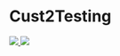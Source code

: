 # Cust2Testing
<a href="https://portal.azure.com/evolenthealth.com/#create/Microsoft.Template/uri/https%3A%2F%2Fraw.githubusercontent.com%2Fboklyn%2FCust1Testing%2Fmaster%2FDeploy-Main.json" target="_blank">
    <img src="https://camo.githubusercontent.com/9285dd3998997a0835869065bb15e5d500475034/687474703a2f2f617a7572656465706c6f792e6e65742f6465706c6f79627574746f6e2e706e67" data-canonical-src="http://azuredeploy.net/deploybutton.png" style="max-width:100%;">
</a>
<a href="http://armviz.io/#/?load=https%3A%2F%2Fraw.githubusercontent.com%2Fboklyn%2FCust1Testing%2Fmaster%2FDeploy-Main1.json" target="_blank">
    <img src="http://armviz.io/visualizebutton.png"/>
</a>
